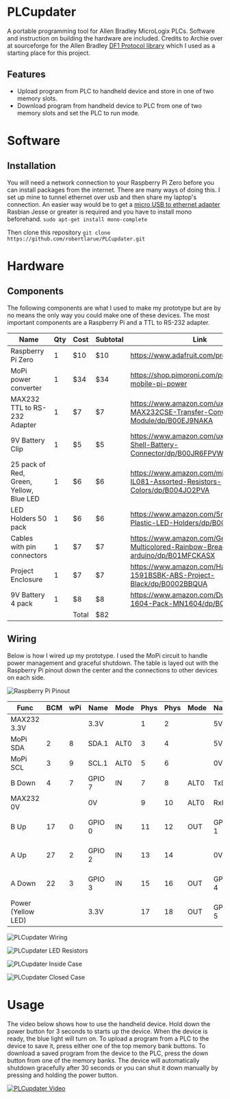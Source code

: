 ﻿# PLCupdater
A portable programming tool for Allen Bradley MicroLogix PLCs. Software and instruction on building the hardware are included.
Credits to Archie over at sourceforge for the Allen Bradley [DF1 Protocol library](https://sourceforge.net/projects/abdf1/) which I used as a starting place for this project.

## Features
* Upload program from PLC to handheld device and store in one of two memory slots.
* Download program from handheld device to PLC from one of two memory slots and set the PLC to run mode.

# Software
## Installation
You will need a network connection to your Raspberry Pi Zero before you can install packages from the internet.
There are many ways of doing this. I set up mine to tunnel ethernet over usb and then share my laptop's connection.
An easier way would be to get a [micro USB to ethernet adapter](https://www.amazon.com/Plugable-Micro-B-Ethernet-Raspberry-AX88772A/dp/B00RM3KXAU)
Rasbian Jesse or greater is required and you have to install mono beforehand.
`sudo apt-get install mono-complete`

Then clone this repository 
`git clone https://github.com/robertlarue/PLCupdater.git `

# Hardware
## Components
The following components are what I used to make my prototype but are by no means the only way you could make one of these devices.
The most important components are a Raspberry Pi and a TTL to RS-232 adapter.

| Name                                    | Qty | Cost  | Subtotal | Link                                                                                |
|-----------------------------------------|-----|-------|----------|-------------------------------------------------------------------------------------|
| Raspberry Pi Zero                       | 1   | $10   | $10      | https://www.adafruit.com/product/3400                                               |
| MoPi power converter                    | 1   | $34   | $34      | https://shop.pimoroni.com/products/mopi-mobile-pi-power                             |
| MAX232 TTL to RS-232 Adapter            | 1   | $7    | $7       | https://www.amazon.com/uxcell-MAX232CSE-Transfer-Converter-Module/dp/B00EJ9NAKA     |
| 9V Battery Clip                         | 1   | $5    | $5       | https://www.amazon.com/uxcell-Leather-Shell-Battery-Connector/dp/B00JR6FPVW         |
| 25 pack of Red, Green, Yellow, Blue LED | 1   | $6    | $6       | https://www.amazon.com/microtivity-IL081-Assorted-Resistors-Colors/dp/B004JO2PVA    |
| LED Holders 50 pack                     | 1   | $6    | $6       | https://www.amazon.com/5mm-Black-Plastic-LED-Holders/dp/B00AO1SF98                  |
| Cables with pin connectors              | 1   | $7    | $7       | https://www.amazon.com/GeeBat-Multicolored-Rainbow-Breadboard-arduino/dp/B01MFCKASX |
| Project Enclosure                       | 1   | $7    | $7       | https://www.amazon.com/Hammond-1591BSBK-ABS-Project-Black/dp/B0002BBQUA             |
| 9V Battery 4 pack                       | 1   | $8    | $8       | https://www.amazon.com/Duracell-MN-1604-Pack-MN1604/dp/B0164F986Q                   |
|                                         |     | Total | $82      |                                                                                     |                                                    |

## Wiring
Below is how I wired up my prototype. I used the MoPi circuit to handle power management and graceful shutdown.
The table is layed out with the Raspberry Pi pinout down the center and the connections to other devices on each side.

![Raspberry Pi Pinout](/Hardware/PLCupdaterRpiPinout.svg?raw=true)

| Func               | BCM | wPi | Name   | Mode | Phys | Phys | Mode | Name   | wPi | BCM | Func                |
|--------------------|-----|-----|--------|------|------|------|------|--------|-----|-----|---------------------|
| MAX232 3.3V        |     |     | 3.3V   |      | 1    | 2    |      | 5V     |     |     | MoPi 5V             |
| MoPi SDA           | 2   | 8   | SDA.1  | ALT0 | 3    | 4    |      | 5V     |     |     |                     |
| MoPi SCL           | 3   | 9   | SCL.1  | ALT0 | 5    | 6    |      | 0V     |     |     | MoPi 0V             |
| B Down             | 4   | 7   | GPIO 7 | IN   | 7    | 8    | ALT0 | TxD    | 15  | 14  | MAX232 TTL Tx       |
| MAX232 0V          |     |     | 0V     |      | 9    | 10   | ALT0 | RxD    | 16  | 15  | MAX232 TTL Rx       |
| B Up               | 17  | 0   | GPIO 0 | IN   | 11   | 12   | OUT  | GPIO 1 | 1   | 18  | Ready (Blue LED)    |
| A Up               | 27  | 2   | GPIO 2 | IN   | 13   | 14   |      | 0V     |     |     | Buttons & Lights 0V |
| A Down             | 22  | 3   | GPIO 3 | IN   | 15   | 16   | OUT  | GPIO 4 | 4   | 23  | Success (Green LED) |
| Power (Yellow LED) |     |     | 3.3V   |      | 17   | 18   | OUT  | GPIO 5 | 5   | 24  | Progress (Red LED)  |

![PLCupdater Wiring](/Hardware/PLCupdaterWiring.svg?raw=true)

![PLCupdater LED Resistors](/Hardware/PLCupdaterLEDResistors.png?raw=true)

![PLCupdater Inside Case](/Hardware/PLCupdaterInsideCase.png?raw=true)

![PLCupdater Closed Case](/Hardware/PLCupdaterClosedCase.png?raw=true)

# Usage

The video below shows how to use the handheld device.
Hold down the power button for 3 seconds to starts up the device. When the device is ready, the blue light will turn on.
To upload a program from a PLC to the device to save it, press either one of the top memory bank buttons.
To download a saved program from the device to the PLC, press the down button from one of the memory banks.
The device will automatically shutdown gracefully after 30 seconds or you can shut it down manually by pressing and holding the power button.

[![PLCupdater Video](http://img.youtube.com/vi/zfGl7Mr_JKA/0.jpg)](http://www.youtube.com/watch?v=zfGl7Mr_JKA)